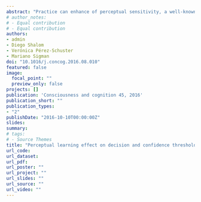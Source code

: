 ```yaml
---
abstract: "Practice can enhance of perceptual sensitivity, a well-known phenomenon called perceptual learning. However, the effect of practice on subjective perception has received little attention. We approach this problem from a visual psychophysics and computational modeling perspective. In a sequence of visual search experiments, subjects significantly increased the ability to detect a “trained target”. Before and after training, subjects performed two psychophysical protocols that parametrically vary the visibility of the “trained target”: an attentional blink and a visual masking task. We found that confidence increased after learning only in the attentional blink task. Despite large differences in some observables and task settings, we identify common mechanisms for decision-making and confidence. Specifically, our behavioral results and computational model suggest that perceptual ability is independent of processing time, indicating that changes in early cortical representations are effective, and learning changes decision criteria to convey choice and confidence."
# author_notes:
# - Equal contribution
# - Equal contribution
authors:
- admin
- Diego Shalom
- Verónica Pérez-Schuster
- Mariano Sigman
doi: "10.1016/j.concog.2016.08.010"
featured: false
image:
  focal_point: ""
  preview_only: false
projects: []
publication: 'Consciousness and cognition 45, 2016'
publication_short: ""
publication_types:
- "2"
publishDate: "2016-10-10T00:00:00Z"
slides: 
summary: 
# tags:
# - Source Themes
title: "Perceptual learning effect on decision and confidence thresholds"
url_code: 
url_dataset: 
url_pdf: 
url_poster: ""
url_project: ""
url_slides: ""
url_source: ""
url_video: ""
---
```

